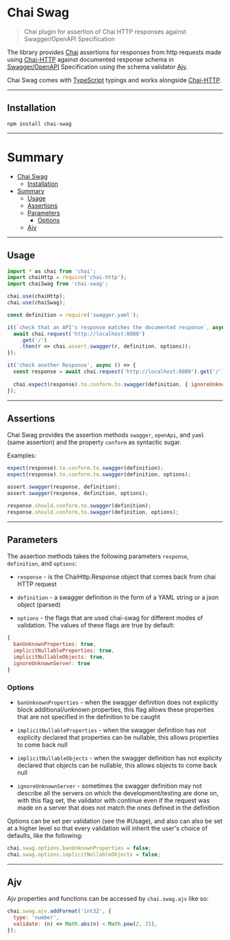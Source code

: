 # Chai Swag 

> Chai plugin for assertion of Chai HTTP responses against Swagger/OpenAPI Specification


The library provides [Chai](http://chaijs.com/) assertions for responses from http requests made using [Chai-HTTP](https://www.chaijs.com/plugins/chai-http/) against documented response schema in [Swagger/OpenAPI](https://swagger.io/docs/specification/about/) Specification using the schema validator [Ajv](https://ajv.js.org/).

Chai Swag comes with [TypeScript](https://www.typescriptlang.org/) typings
and works alongside [Chai-HTTP](https://github.com/domenic/chai-http).

---

## Installation

```
npm install chai-swag
```

---

# Summary
- [Chai Swag](#chai-swag)
  - [Installation](#installation)
- [Summary](#summary)
  - [Usage](#usage)
  - [Assertions](#assertions)
  - [Parameters](#parameters)
    - [Options](#options)
  - [Ajv](#ajv)

---

## Usage

```javascript
import * as chai from 'chai';
import chaiHttp = require('chai-http');
import chaiSwag from 'chai-swag';

chai.use(chaiHttp);
chai.use(chaiSwag);

const definition = require('swagger.yaml');

it(`check that an API's response matches the documented response`, async () => {
  await chai.request('http://localhost:8080')
    .get('/')
    .then(r => chai.assert.swagger(r, definition, options));
});

it('check another Response', async () => {
  const response = await chai.request('http://localhost:8080').get('/');
  
  chai.expect(response).to.conform.to.swagger(definition, { ignoreUnknownServer: false });
});
```

---

## Assertions

Chai Swag provides the assertion methods ```swagger```, ```openApi```, and ```yaml``` (same assertion)
and the property ```conform``` as syntactic sugar.

Examples:
```javascript
expect(response).to.conform.to.swagger(definition);
expect(response).to.conform.to.swagger(definition, options);

assert.swagger(response, definition);
assert.swagger(response, definition, options);

response.should.conform.to.swagger(definition);
response.should.conform.to.swagger(definition, options);
```

---

## Parameters
The assertion methods takes the following parameters ```response```, ```definition```, and ```options```:

* ```response``` - is the ChaiHttp.Response object that comes back from chai HTTP request

* ```definition``` - a swagger definition in the form of a YAML string or a json object (parsed)

* ```options``` - the flags that are used chai-swag for different modes of validation.
The values of these flags are true by default:

```javascript
{
  banUnknownProperties: true,
  implicitNullableProperties: true,
  implicitNullableObjects: true,
  ignoreUnknownServer: true
}
```

### Options
* ```banUnknownProperties``` - when the swagger definition does not explicitly block additional/unknown properties, this flag allows these properties that are not specified in the definition to be caught

* ```implicitNullableProperties``` - when the swagger definition has not explicity declared that properties can be nullable, this allows properties to come back null

* ```implicitNullableObjects``` - when the swagger definition has not explicity declared that objects can be nullable, this allows objects to come back null

* ```ignoreUnknownServer``` - sometimes the swagger definition may not describe all the servers on which the development/testing are done on, with this flag set, the validator with continue even if the request was made on a server that does not match the ones defined in the definition

Options can be set per validation (see the #Usage), and also can also be set at a higher level so that every validation will inherit the user's choice of defaults, like the following: 
```javascript
chai.swag.options.banUnknownProperties = false;
chai.swag.options.implicitNullableObjects = false;
```

---

## Ajv 

Ajv properties and functions can be accessed by ```chai.swag.ajv``` like so:
```javascript
chai.swag.ajv.addFormat('int32', {
  type: 'number',
  validate: (n) => Math.abs(n) < Math.pow(2, 31),
});
```
